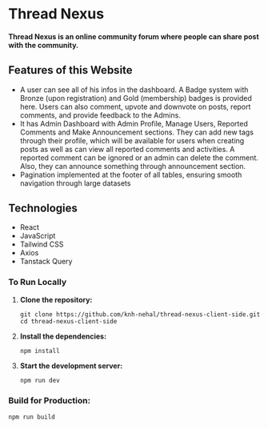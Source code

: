 # Thread Nexus

#### Thread Nexus is an online community forum where people can share post with the community.

## Features of this Website

- A user can see all of his infos in the dashboard. A Badge system with Bronze (upon registration) and Gold (membership)
badges is provided here. Users can also comment, upvote and downvote on posts, report comments, and provide feedback to
the Admins.
- It has Admin Dashboard with Admin Profile, Manage Users, Reported Comments and Make Announcement sections. They can
add new tags through their profile, which will be available for users when creating posts as well as can view all reported
comments and activities. A reported comment can be ignored or an admin can delete the comment. Also, they can announce
something through announcement section.
- Pagination implemented at the footer of all tables, ensuring smooth navigation through large datasets

## Technologies
- React
- JavaScript
- Tailwind CSS
- Axios
- Tanstack Query

### To Run Locally

1. **Clone the repository:**

    ```
    git clone https://github.com/knh-nehal/thread-nexus-client-side.git
    cd thread-nexus-client-side
    ```

2. **Install the dependencies:**
    ```
    npm install
    ```

3. **Start the development server:**

    ```
    npm run dev
    ```

### Build for Production:

   ```
   npm run build
   ```



